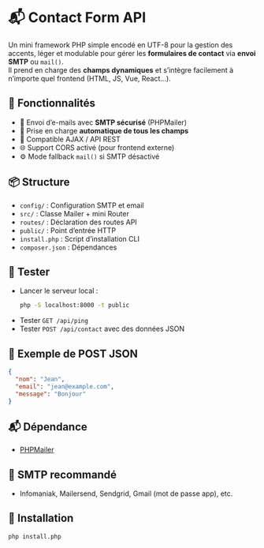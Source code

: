 # 📬 Contact Form API
 Un mini framework PHP simple encodé en UTF-8 pour la gestion des accents, léger et modulable pour gérer les **formulaires de contact** via **envoi SMTP** ou `mail()`.  
 Il prend en charge des **champs dynamiques** et s’intègre facilement à n’importe quel frontend (HTML, JS, Vue, React...).
 
 ## 🚀 Fonctionnalités
 - 📧 Envoi d’e-mails avec **SMTP sécurisé** (PHPMailer)
 - 🧩 Prise en charge **automatique de tous les champs**
 - 🔄 Compatible AJAX / API REST
 - 🌐 Support CORS activé (pour frontend externe)
 - ⚙️ Mode fallback `mail()` si SMTP désactivé
 
 ## 📦 Structure
 - `config/` : Configuration SMTP et email
 - `src/` : Classe Mailer + mini Router
 - `routes/` : Déclaration des routes API
 - `public/` : Point d’entrée HTTP
 - `install.php` : Script d’installation CLI
 - `composer.json` : Dépendances
 
 ## 🧪 Tester
 - Lancer le serveur local :
   ```bash
   php -S localhost:8000 -t public
   ```
 - Tester `GET /api/ping`
 - Tester `POST /api/contact` avec des données JSON
 
 ## 💬 Exemple de POST JSON
 ```json
 {
   "nom": "Jean",
   "email": "jean@example.com",
   "message": "Bonjour"
 }
 ```
 
 ## 📬 Dépendance
 - [PHPMailer](https://github.com/PHPMailer/PHPMailer)
 
 ## 🔐 SMTP recommandé
 - Infomaniak, Mailersend, Sendgrid, Gmail (mot de passe app), etc.
 
 ## 🔧 Installation
 ```bash
 php install.php
 ```
